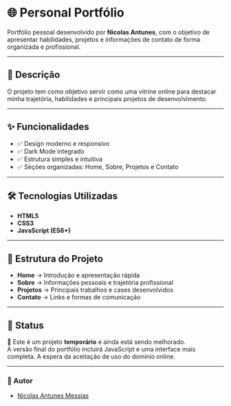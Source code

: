 # 🌐 Personal Portfólio

Portfólio pessoal desenvolvido por **Nicolas Antunes**, com o objetivo de apresentar habilidades, projetos e informações de contato de forma organizada e profissional.  

---

## 📌 Descrição
O projeto tem como objetivo servir como uma vitrine online para destacar minha trajetória, habilidades e principais projetos de desenvolvimento.  

---

## ✨ Funcionalidades
- ✅ Design moderno e responsivo  
- ✅ Dark Mode integrado  
- ✅ Estrutura simples e intuitiva  
- ✅ Seções organizadas: Home, Sobre, Projetos e Contato  

---

## 🛠️ Tecnologias Utilizadas
- **HTML5**  
- **CSS3**  
- **JavaScript (ES6+)**  

---

## 📂 Estrutura do Projeto
- **Home** → Introdução e apresentação rápida  
- **Sobre** → Informações pessoais e trajetória profissional  
- **Projetos** → Principais trabalhos e cases desenvolvidos  
- **Contato** → Links e formas de comunicação  
---

## 📌 Status

🚧 Este é um projeto **temporário** e ainda está sendo melhorado.  
A versão final do portfólio incluirá JavaScript e uma interface mais completa.
A espera da aceitação de uso do dominio online.

---

### 👤 Autor

- [Nicolas Antunes Messias](https://github.com/NicolasMessias080)